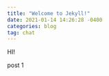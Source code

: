 ```yaml
---
title: "Welcome to Jekyll!"
date: 2021-01-14 14:26:28 -0400
categories: blog
tag: chat
---
```


HI!

post 1



